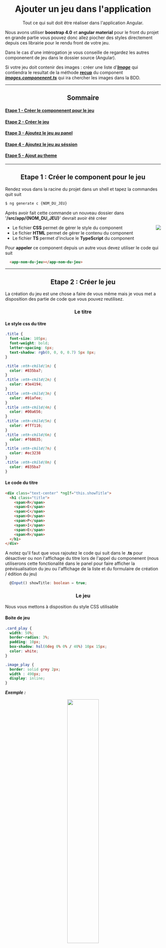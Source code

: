   <link rel="stylesheet" href="https://use.fontawesome.com/releases/v6.1.1/css/all.css">
<h1 align=center>Ajouter un jeu dans l'application</h1> 
<p align=center><i class='fa-solid fa-exclamation-triangle fa-lg' style='color : yellow'></i> Tout ce qui suit doit être réaliser dans l'application <i class="fa-brands fa-angular" style="color : #dd0031"></i> Angular.
</p>
<span align=center>Nous avons utiliser <b>boostrap 4.0</b> et <b>angular material</b> pour le front du projet en grande partie vous pouvez donc allez piocher des styles directement depuis ces librairie pour le rendu front de votre jeu.</span>
<p>Dans le cas d'une intérogation je vous conseille de regardez les autres componenent de jeu dans le dossier source (Angular).</p>

<p> <i class="fa-solid fa-exclamation-circle fa-lg" style='color : yellow'></i> Si votre jeu doit contenir des images : créer une liste d'<a href="../src/app/Image.ts"><b><i>Image</i></b></a> qui contiendra le resultat de la méthode <b><u>recup</u></b> du component <a href="../src/app/images/images.component.ts"><b><i>images.componenent.ts</i></b></a> qui ira chercher les images dans la BDD.</p>
<hr>

<h2 align=center>Sommaire</h2>

<a href="#step1"><h4>Etape 1 - Créer le componenent pour le jeu</h4></a>

<a href="#step2"><h4>Etape 2 - Créer le jeu</h4></a>

<a href="#step3"><h4>Etape 3 - Ajoutez le jeu au panel</h4></a>

<a href="#step4"><h4>Etape 4 - Ajoutez le jeu au séssion</h4></a>

<a href="#step5"><h4>Etape 5 - Ajout au theme</h4></a>

<hr>

<p align=center></p>

<h2 align=center id=step1>Etape 1 : Créer le component pour le jeu</h2>
Rendez vous dans la racine du projet dans un shell et tapez la commandes quit suit

```sh
$ ng generate c {NOM_DU_JEU}
```

Après avoir fait cette commande un nouveau dossier dans '<b>/src/app/{NOM_DU_JEU}</b>' devrait avoir été créer

<img style="float: right;" src="./images/architecture_dossier_component.png">

- Le fichier <b>CSS</b> permet de gérer le style du component
- Le fichier <b>HTML</B> permet de gérer le contenu du component
- Le fichier <b>TS</b> permet d'incluce le **TypeScript** du component

Pour <b>appeler</b> ce component depuis un autre vous devez utiliser le code qui suit

<div id="appel">

```html
  <app-nom-du-jeu></app-nom-du-jeu>
```
</div>
<hr>
<h2 align=center id=step2>Etape 2 : Créer le jeu</h2>

La création du jeu est une chose a faire de vous même mais je vous met a disposition des partie de code que vous pouvez reutilisez.

<h3 align=center>Le titre</h3>

####  Le style css du titre
```css
.title {
  font-size: 105px;
  font-weight: bold;
  letter-spacing: 6px;
  text-shadow: rgb(0, 0, 0, 0.7) 5px 8px;
}

.title :nth-child(1n) {
  color: #835ba7;
}
.title :nth-child(2n) {
  color: #3e4194;
}
.title :nth-child(3n) {
  color: #01afee;
}
.title :nth-child(4n) {
  color: #00a656;
}
.title :nth-child(5n) {
  color: #fff116;
}
.title :nth-child(6n) {
  color: #f68635;
}
.title :nth-child(7n) {
  color: #ec3238
}
.title :nth-child(8n) {
  color: #835ba7
}
```

#### Le code du titre
```html
<div class="text-center" *ngIf="this.showTitle">
  <h1 class="title">
    <span>R</span>
    <span>E</span>
    <span>C</span>
    <span>O</span>
    <span>P</span>
    <span>I</span>
    <span>E</span>
    <span>R</span>
  </h1>
</div>
```

A notez qu'il faut que vous rajoutez le code qui suit dans le **.ts** pour désactiver ou non l'affichage du titre lors de l'appel du componenent (nous utiliserons cette fonctionalité dans le panel pour faire afficher la prévisualisation du jeu ou l'affichage de la liste et du formulaire de création / édition du jeu)

```ts
  @Input() showTitle: boolean = true;
```

<h3 align=center>Le jeu</h3>
Nous vous mettons à disposition du style CSS utilisable

#### Boite de jeu
```css
.card_play {
  width: 50%;
  border-radius: 3%;
  padding: 10px;
  box-shadow: hsl(0deg 0% 0% / 40%) 10px 15px;
  color: white;
}

.image_play {
  border: solid grey 2px;
  width : 490px;
  display: inline;
}
```
***Exemple :***

<div align=center>
<img style="width : 45%" src="./images/exemple_card_play.png">
</div>
<p>Le cadre bleu ci-contre est le résultat de ce style.

Nous utilisons le style des cadres **boostrap** vous pouvez donc utiliser le code qui suit pour agencer les élements de votre jeu</p>

```html
<div class="card_play align-middle text-center container">

</div>
```

<h3 align=center>La liste des jeux</h3>

- <p>Une fois votre jeu terminé vous devez créer une classe avec les attributs de votre jeu qui le rendront personalisable (couleur de background , couleur de texte, police d'écriture,ect...)
</p>
<p><i class="fa-solid fa-exclamation-circle fa-lg" style='color : yellow'></i>
Votre classe doit contenir les deux attributs suivant !</p>

```ts
  id: number;
  date: string;
```

- <p>Vous devez ensuite créer une table dans la base de données correspondant à votre jeu</p>

***Exemple***
<img src="./images/capture_bd.png">

<p></p>

- <p>Vous devez créer le fichier <b>PHP</b> correspondant à la récupération des données (vue) </p>

```php
<?php
header("Access-Control-Allow-Origin: http://localhost:4200");
header("Access-Control-Allow-Methods: PUT, GET, POST, DELETE");
header("Access-Control-Allow-Headers: Origin, X-Requested-With, Authorization, Content-Type, Accept");
require_once("connection.php");
$conn = new Connection();
$result;
$myArray=array();

    $sql = "SELECT * FROM {NOM_DE_LA_TABLE}";
    $result = $conn->db->query($sql);
    
        while($row = $result->fetch(PDO::FETCH_ASSOC)){
            $myArray[] = $row;
        }
    
    $myJSON = json_encode($myArray);
    echo $myJSON;
?>
```

- <p>Vous devez ensuite ajoutez dans votre fichier <b>.ts</b> les fonctions de récupération et d'envoie dans la base de données</p>

<div id="recup"></div>

***Récupération***
```ts
recup(tab: any) {//Récupére le jeu depuis la BDD
    this.jeuxService.recup_recopier(tab).subscribe(data => {
      for (var i = 0; data[i] != null; i++) {
        if (data[i].id_crea == +localStorage.getItem('id_crea')!) {
          tab.push(
            //Appeler le constructeur de votre jeu
          );
        }
      }
    })
  }
```

***Insertion***

```ts
  onSend(list: any) {//Ajoute le jeu dans la BDD
    const formData: FormData = new FormData();
    formData.append('send', JSON.stringify(list));
    this.jeuxService.onSend(formData).subscribe({
      next: res => {
        this.reponse = res;
      },
    });
  }
```

***Update***

```ts
  onSend_update(list: any) {//Update le jeu dans la bdd
    const formData: FormData = new FormData();
    list['id_table']='ID_NOM_DU_JEU';//Permet de reconnaitre la table
    formData.append('update', JSON.stringify(list));
    this.jeuxService.onSend(formData).subscribe({
    });
  }
```

<div id="onSendDelete">
</div>

***Delete***

```ts
  onSend_delete(id_jeu: any) {//Suprimme un jeu de la bdd

    const formData: FormData = new FormData();
    var list={table:'NOM_DE_LA_TABLE_DU_JEU',id:id_jeu,id_table:'ID_NOM_DU_JEU'};//Permet de reconnaitre la table, le nom de l'id et le numero de l'id
    formData.append('delete', JSON.stringify(list));
    this.jeuxService.onSend(formData).subscribe({
    });
  }
```

<p>Si vous souhaitez faire afficher vos jeu vous devez dans un premier temps les récupérer depuis la bdd en faisant l'appel de la fonction <b>recup</b>. Cela se fait dans la fonction <b>ngOnInit</b> dans le fichier <b>.ts</b></p>

***Exemple***

```ts
data : NOM_DU_JEU[] = [];
ngOnInit(): void {
  this.recup(this.data);
}
```
<p><i class="fa-solid fa-exclamation-circle fa-lg" style='color : yellow'></i>
Vous devez considérez que cette action prendra un certain temps donc il est conseillez si vous souhaitez agir sur la liste récupérer de laissez le temps en utilisant la fonction <b>setTimeout</b></p>

- <p> Pour maintenant afficher la liste des jeux vous devez ajoutez le code HTML qui suit

```html
 <table class="table table-hover text-center">
        <thead>
          <tr>
            <th scope="col"
              *ngFor="let col of ['NOM_COLLONE_1',NOM_COLLONE_2','Actions']">
              {{col}}</th>
          </tr>
        </thead>

        <tbody>
          <tr *ngFor="let element of this.data">
            <th>{{element.attribut_1}}</th> <!-- element correspondant à la collone 1 -->
            <th>{{element.atrribut_2}}</th> <!-- element correspondant à la collone 2 -->

            <!-- Actions -->
            <th class="button_actions">
              <!-- Prévisualiser le jeu -->
              <button mat-raised-button title="Prévisualiser le jeu" color="primary" (click)="preview(element)">
                <i class="fa-solid fa-eye fa-lg fa-lg" style="margin-bottom : 2px"></i>
              </button>

              <!-- Editer le jeu -->
              <button mat-raised-button title="Editer le jeu" style="background-color : rgb(223, 175, 18)"
                color="primary" (click)="edit(element)">
                <i class="fa-solid fa-pen fa-lg" style=" margin-bottom : 2px"></i>
              </button>

              <!-- Supprimer le jeu -->
              <button mat-raised-button title="Supprimer le jeu" style="background-color : red" color="primary"
                (click)="delete(element)">
                <i class="fa-solid fa-trash fa-lg" style=" margin-bottom : 2px "></i>
              </button>
            </th>
          </tr>
        </tbody>
      </table>
```

<p>La collone actions contient des boutons qui appel des fonctions nécéssaire</p>

***Prévisualisation du jeu***

```ts
  preview(prev: boolean): void {
    if (prev == true) {
      this.jeu = //APPEL ICI DU CONSTRUCTEUR DU JEU AVEC LES PARAMETRES DU JEU
      this.previsualiser = true;
    }
    else {
      this.previsualiser = false;
      setTimeout(() => {
        this.setInactive(document.getElementsByClassName('breadcrumb-item')!.item(0)!.children.item(0));
        this.setActive(document.getElementsByClassName('breadcrumb-item')!.item(this.formStep)!.children.item(0));
      }, 0);
    }
  }
```
Cette fonction permet de prévisualiser le jeu avec les paramètres de celui-ci.

***Edition du jeu***

```ts
  edit(j: jeu): void {
    window.location.href = '/panel/NOM_DU_JEU/edit/' + j.id;
  }
```
<p>Cette fonction amène a une redirection qui sera géré par la page <b>Panel</b>.<br>Dans la page Panel nous gérerons l'affichage du menu d'édition tout comme celui de la liste des jeux et le formulaire de création par <a href="#appel">appel du component</a> et en modifiant l'affichage avec des variables booléenes.</p> 


***Supprésion du jeu***


```ts
  delete(j: NOM_DU_JEU): void {
    this.onSend_delete(j.id);
    this.deleteSessionjeu(j.id);
    this.deleteThemeJeu(j.id);
    setTimeout(() => {
      this.data = [];
      this.recup(this.data);
    }, 400)
  }
```
<p>Cette fonction réalise l'appel de <b>4</b> fonctions :
  <br>
  - La fonction de <a href="#onSendDelete">supprésion du jeu dans la base de donnée</a> ;
  <br>
  - La fonction de <a href="#deleteSessionJeu">suppréssion du jeu dans toutes les séssions qui comporte le jeu</a> ;
  <br>
  - La fonction <a href="#deleteThemeJeu">suppréssion du jeu dans le thème associé au jeu</a> ;

</p>

<div id="deleteSessionJeu">

***Fonction suppréssion du jeu dans toutes les séssion***

```ts
  deleteSessionJeu(id: number): void {
    let ses: SessionsComponent = new SessionsComponent(this.router, this.route, this.jeuxService);
    for (let s of this.list_session) {
      for (let jeu of s.jeuId) {
        if (jeu.type == 'NOM_DU_JEU' && jeu.id_jeu == id) {
          this.deleteRecopier(id, s);
          this.list = { nom: s!.nom, isSuivi: +s!.isSuivi, join: +s!.isActive, id: s!.id, jeux_id: this.setJeuSession(s!.jeuId), liste_j: this.setJoueurs(s!) };
          ses.onSend_update(this.list);
        }
      }
    }
  }
```

</div>

<div id="deleteThemeJeu">

***Fonction suppréssion du jeu dans le thème associés***

```ts
  deleteThemeJeu(id: number): void {
    let theme = new ThemeComponent(this.route, this.jeuxService, this.router);
    let liste: any = [];
    theme.recup2(liste);
    let ses: SessionsComponent = new SessionsComponent(this.router, this.route, this.jeuxService);

    setTimeout(() => {
      for (let t of liste) {
        let array = ses.getJeuSession(t.id_jeux);
        let index = -1;
        for (let j of array) {
          if (j.type == 'NOM_DU_JEU') {
            if (j.id_jeu == id) {
              index = array.indexOf(j);
            }
          }
        }

        if (index > -1) {
          array.splice(index, 1);
          t.id_jeux = ses.setJeuSession(array);
          theme.onSend_update({ id_theme: t.id, id: t.id_image, id_jeux: t.id_jeux, nom: t.nom });
        }
      }
    }, 200)
  }
```
</div>
<hr>
<h2 align=center id=step3>Etape 3 : Ajoutez le jeu au panel</h2>

<p>L'ajout du jeu au panel se fait en plusieurs étapes.<br>
La prémière étape consiste à ajouté dans panel la route pour l'affichage de la liste des jeux, la création et l'édition du jeu</p>

<h3 align=center>Ajout de la route</h3>

<p>Dans le fichier <a href="../src/app/panel/panel.component.ts"><b><i>panel.component.ts</i></b></a> ajoutez <u>la fonction de récupération</u> du jeu depuis la BDD (<a href="#recup">voir fonction recup</a>)

- <p>Ensuit il faut mettre en place la route. Pour cela ajoutez les lignes suivants dans la fonction <b>ngOnInit()</b></p>

```ts
this.NOM_DU_JEU_list : NOM_DU_JEU[] = [];
ngOnInit(): void {
  this.recup_NOM_DU_JEU(this.NOM_DU_JEU_list)
  ...

  else if (this.selectedGame == 'NOM_DU_JEU') {
    if (this.getNOM_DU_JEU()! == null) {
      this.router.navigate(['/panel/NOM_DU_JEU']);
    } else {
      this.NOM_DU_JEU = this.getNOM_DU_JEU();
    }
  }

  ...
}
```

- <p>Ensuite ajouter la fonction <b>getNOM_DU_JEU() dans le fichier comme suit :</b></p>

```ts
  getNOM_DU_JEU(): NOM_DU_JEU | null {
    for (let j of this.NOM_DU_JEU_list) {
      if (j.id == this.id_game) {
        return j;
      }
    }
    return null;
  }
```

- <p>On ajoute maintenant l'appel dans le <b>HTML</b> mais avant cela ajoutez les variables dans le fichier <b>.ts</b> de votre jeu afin de géré l'affichage lors de l'appel. <br>
  On ajoutera au moins les variables qui suivent</p>

  ```ts
  @Input() jeu : NOM_DU_JEU | null;
  @Input() showTitle: boolean = true; //affiche le titre du jeu
  @Input() showList: boolean = false; //Affiche la liste des jeu
  @Input() play: boolean = true;//Lance le jeu
  @Input() create_game: boolean = false;//Crée le jeu si true
  @Input() edit: boolean = false;//Va dans l'edit si true
  ```

<p>On commence par ajoutez les boutons quit permettent d'acceder au menu du jeu dans le  panel pour cela ajoutez le code quit suit dans le fichier <a href="../src/app/panel/panel.component.html"><b><i>panel.componenent.html</i></b></a></p>

```html
<nav id="nav" class="navbar navbar-expand-lg navbar-light bg-light">
...
  <li class="nav-item">
    <a class="nav-link" href="/panel/NOM_DU_JEU" role="">
      NOM_DU_JEU
    </a>
  </li>
</nav>

...

<!-- Panel - Page d'accueil -->
<div class="card container" *ngIf="this.panel == null">
...
    <!-- Jeux -->
    <div class="col-md-6">
      ...
      <i *ngIf="c == 'NOM_DU_JEU'" class="METTRE ICI LA CLASSE D'UNE ICON FONTAWESOME APPROPRIER AU JEU"></i>
      ...
    </div>

</div>

<!-- Si /panel/create -->
<div *ngIf="this.panel == 'create'">
  ...
  <button class="choice" *ngFor="let c of this.optionGame" [routerLink]="['/panel/', c,'create']" mat-raised-button color="primary">
    ...
    <i *ngIf="c == 'NOM_DU_JEU'" class="METTRE ICI LA CLASSE D'UNE ICON FONTAWESOME APPROPRIER AU JEU"></i>
    ...
  </button>
</div>

```

- <p>Ensuite, nous allons ajoutez l'appel de du formulaire de création / édition et l'affichage de la liste des jeux. <br> Ajoutez le code qui suit dans <a href="../src/app/panel/panel.component.html"><b><i>panel.component.html</a></b></i></p>

```html
<!-- Si un jeu est selectionné -->
<div *ngIf="this.selectedGame != '' && this.optionGame.includes(this.selectedGame!)">

  <div *ngIf="this.panel_option == 'create'">
    ...

    <!-- Formulaire NOM_DU_JEU -->
    <div class="card-body" *ngIf="this.selectedGame == 'NOM_DU_JEU'">
      <app-nom-du-jeu [play]="false" [showTitle]="false" [create_game]="true"></app-nom-du-jeu>
    </div>
  </div>

  <div *ngIf="this.panel_option == 'showList'">
    ...

    <div *ngIf="this.selectedGame == 'NOM_DU_JEU'">
      <app-nom-du-jeu [play]="false" [showTitle]="false" [showList]="true"></app-nom-du-jeu>
    </div>

  </div>

  <div *ngIf="this.panel_option == 'edit'">
    ...

    <!-- Formulaire édition NOM_DU_JEU -->
    <div *ngIf="this.selectedGame == 'NOM_DU_JEU'">
      <app-nom-du-jeu [play]="false" [showTitle]="false" [edit]="true" [jeu]="this.NOM_DU_JEU"></app-nom-du-jeu>
    </div>
  </div>

</div>
```

- <p>La prochaine étape consiste à ajoutez le code pour modifier les paramètre par défaut en cas d'édition. <br> Ajoutez le code qui suit dans le fichier <b>.ts</b> de votre jeu :</p>

```ts

  ngOnInit(): void {
    ...
    
    if (this.edit) {//Permet d'editer un jeu, récupere les données du jeu this.jeu!.(nom d'une variable du jeu) de NOM_DU_JEU.ts et les affiches
        this.create_game = true
        this.selectedImages = this.r!.images;
        
        //METTRE ICI LE CODE D'ASSOCIATION DES PARAM7TRE DE JEU AU VARIABLE PAR DEFAUT
        //EXEMPLE :
        this.NOM_DU_JEU_bg_color = this.jeu!.bg_color;


        this.list = //Recupere les données dans une liste pour l'update
        {
          table: 'NOM_DU_JEU', 
          attribut_nom_collonne_bdd_1: this.jeu.attribut_1, 
          id_crea: this.id_crea, 
          id: this.jeu!.id,
        };
      }
    ...
    }
```

- <p>Une fois cela fait vous devriez avoir l'affichage et la redirection sur le formulaire d'édition ou de création. <p>La partie sur le formulaire de création et d'édition étant propre au jeu je n'ai pas de fonction clair a donnez cependant je liste ici quelque partie de code qui pourrait vous être utile</p></p>

***Le code utilisé pour la sélection des images***

**.html**

```html
 <!--Formulaire Recopier Etape du formulaire 1 -- Choix des images-->
      <div class="card-body selectImage_container text-center align-top">
        <h5 class="card-header" style="color : black">Listes des images</h5>
        <figure class="figure" *ngFor="let image of this.liste_image">
          <img src="{{image.getSrc()}}" class="figure-img img-fluid rounded" alt="..." (click)="addImage(image)">
          <figcaption class="figure-caption">{{image.getNom()}}</figcaption>
        </figure>

      </div>
      <div class="card-body selectImage_container text-center">
        <h5 class="card-header" style="color : black">Images selectionné</h5>
        <h6 *ngIf="this.selectedImages.length == 0" class="card-title" style="color : black">Vous n'avez
          selectionné
          aucune image</h6>
        <figure class="figure" *ngFor="let image of this.selectedImages">
          <img src="{{image.getSrc()}}" class="figure-img img-fluid rounded" alt="..." (click)="deleteImage(image)">
          <figcaption class="figure-caption">{{image.getNom()}}</figcaption>
        </figure>
      </div>
```

**.ts**

<p><i class="fa-solid fa-exclamation-circle fa-lg" style='color : yellow'></i>
La classe Image est la classe <a href="../src/app/Image.ts"><b><i>Image</i></b></a> créer pour le projet</p>
```ts

  selectedImages : Image[] = [];

  addImage(img: Image): void {//ajoute les images choisit dans la liste
    if (this.selectedImages.indexOf(img) == -1) {
      this.selectedImages.push(img);
      this.image.push(img.id);
      this.list['id_images'] = this.image.toString();
    }
  }

  deleteImage(i: Image): void {//Supprime les images de la liste
    let index = this.selectedImages.indexOf(i, 0);
    if (index > -1) {
      this.selectedImages.splice(index, 1);
      this.image.splice(index, 1);
      this.list['id_images'] = this.image.toString();
    }
  }
```


***L'input de couleur***

```html
<label for="id_input_couleur" class="form-label align-middle">Nom du paramètre
  <input type="color" class="form-control form-control-color"
    (change)="this.jeu_attribut = id_input_couleur.value " #id_input_couleur
    (change)="this.list['jeu_attribut']=id_input_couleur.value" value="{{this.jeu_attribut}}"
    title="Déscription du paramètre">
</label>
```

**L'input de texte**

```html
<label for="id_input_text" class="form-label align-middle"><b>Nom du paramètre</b></label>
<input (change)="this.jeu_attribut = id_input_text.value" value="{{this.jeu_attribut}}" type="text"
  class="form-control" id_input_text title="Déscription du paramètre">
```

**Slider OUI / NON**

```html
<h2 class="card-title">Nom du paramètre</h2>
<i *ngIf="!this.jeu_attribut" class="fa-solid fa-volume-xmark"
  style="margin-right : 2%; color : #ff4083"></i>
<i *ngIf="this.jeu_attribut" class="fa-solid fa-volume-xmark" style="margin-right : 2%"></i>

<mat-slide-toggle (change)="this.list['jeu_attribut']=+this.jeu_attribut"
  [(ngModel)]="this.jeu_attribut"></mat-slide-toggle>

<i *ngIf="this.jeu_attribut" class="fa-solid fa-volume-high"
  style="margin-left : 2%; color : #ff4083"></i>
<i *ngIf="!this.jeu_attribut" class="fa-solid fa-volume-high" style="margin-left : 2%"></i>
```

**Slider valeur**

```html
<h2 class="card-title">Nom du paramètre</h2>
<mat-slider id="slider" thumbLabel [(ngModel)]="this.jeu_attribut" [displayWith]="formatLabel" tickInterval="1" step="1"
  min="0" (change)="this.list['jeu_attribut']= input_slider.value" #input_slider max="10" aria-label="units" style="width : 75%"></mat-slider>
<h2 class="card-title">{{this.jeu_attribut}}</h2>
```

- <p>Une fois le formulaire créer vous devez implanter la fonction d'édition ou de création</p>

**Edition**

```ts
save(): void {//Sauvegarde les changement lors d'un edit et fait l'update dans la bd
  this.onSend_update(this.list)
  this.router.navigate(['/panel/NOM_DU_JEU']);
}
```

**Création**

```ts
create(): void {//Crée le jeu NOM_DU_JEU avec les parametres soit par défaut, soit modifier à la création
  this.onSend(this.list);
  this.router.navigate(['/panel/NOM_DU_JEU']);
}
```
<hr>

<h2 align=center id=step4>Etape 4 : Ajoutez le jeu au séssion</h2>

<p>Pour que le jeu puisse être jouer il faut l'ajouter au séssion.<br> Nous allons donc ajoutez du code dans <a href="../src/app/sessions/sessions.component.html"><b><i>sessions.component.html</i></b></a></p>

<p>Dans un premier temps on ajoute la liste des jeux de ce type dans la création de séssion</p>

```html

<!-- Jeux -->
<div *ngIf="this.play">
  ...
  <div *ngIf="this.join && this.getConnected() && !this.inPlay">

    <mat-card-header *ngIf="g.type == 'NOM_DU_JEU'" class="justify-content-center">
        <mat-card-title style="font-size : 23px">
          <b>
            <i class="CLASSE FONTAWESOME D'ICON ADAPTE" style="color : rgb(51, 51, 51) ; margin-top : 2%"></i>
            {{g.type}}
          </b>
        </mat-card-title>
      </mat-card-header>
      <img *ngIf="g.type == 'Recopier'" mat-card-image src="../../assets/images/thumb/NOM_DU_JEU.png">
  </div>

  <div *ngIf="this.inPlay">
    ...

     <div *ngIf="this.jeu == 'NOM_DU_JEU'">
      <app-nom-du-jeu [play]="false"></app-nom-du-jeu>
      <div class="col-md-12 text-center sortButton">
        <button mat-raised-button style="background-color : red" (click)="redirectSession()" color="primary">
          <i class="fa-solid fa-angles-left" style="margin-bottom : 1px"></i>
          <span>Revenir à la listes des jeux</span>
        </button>
      </div>
      <app-nom-du-jeu [jeu]="this.NOM_DU_JEU" [showTitle]="false"></app-nom-du-jeu>
    </div>
  </div>
</div>

<!-- Création et édition de session -->
<div class="card container" *ngIf="this.create_session">
  ...
  <div *ngIf="this.jeuId.length != 0" class="row justify-content-center">
    ...
    <mat-card-header *ngIf="g.type == 'NOM_DU_JEU'" class="justify-content-center">
      <mat-card-title style="font-size : 23px">
        <b>
          <i class="CLASSE FONTAWESOME D'ICON ADAPTE" style="color : rgb(51, 51, 51) ; margin-top : 2%"></i>
          {{g.type}}
        </b>
      </mat-card-title>
    </mat-card-header>
    <img *ngIf="g.type == 'Recopier'" mat-card-image src="../../assets/images/thumb/NOM_DU_JEU.png">
  </div>

  ...

  <select value="{{this.jeuSession}}" class="form-control" aria-label="Default select example" (change)="this.changeJeuSession(jeu_session.value)" #jeu_session>
    ...
    <option class="text-center">NOM_DU_JEU</option>

  </select>
</div>
</div>

  <div *ngIf="jeuSession == 'NOM_DU_JEU'">
    <table class="table table-hover text-center">
      <thead>
        <tr>
          <th scope="col"
            *ngFor="let col of ['NOM_COLLONE_1','NOM_COLLONE_2','']">
            {{col}}</th>
        </tr>
      </thead>

      <tbody>
        <tr *ngFor="let element of this.NOM_DU_JEU_list" (click)="addJeu('NOM_DU_JEU',element.id)">
          <th>{{element.NOM_ATTRIBUT_1}}</th>
          <th>{{element.NOM_ATTRIBUT_2}}</th>
          <th>
            <mat-checkbox *ngIf="!containRecopier(element)" (ngModelChange)="addNOM_DU_JEU(element)" [ngModel]="false"
              color="primary" class="example-margin"></mat-checkbox>
            <mat-checkbox *ngIf="containRecopier(element)" (ngModelChange)="deleteNOM_DU_JEU(element)" [ngModel]="true"
              color="primary" class="example-margin"></mat-checkbox>
          </th>
        </tr>
      </tbody>
    </table>
  </div>

  ...

  <div *ngIf="this.previsualiserJeuSession">
    <div *ngIf="this.jeu == 'NOM_DU_JEU'">
      <app-nom-du-jeu [jeu]="this.NOM_DU_JEU" [showTitle]="false" [play]="true" [showList]="false"></app-nom-du-jeu>
    </div>
  </div>
</div>

<div class="card container" *ngIf="this.view">
  <button *ngFor="let b of this.selected_session!.jeuId" mat-raised-button
    style="background-color : rgb(10, 41, 218) ; margin : 1%"
    (click)="this.jeuSelected = b.type; this.jeuSelected_id = b.id_jeu" color="primary">
      <i *ngIf="b.type == 'NOM_DU_JEU'" style="margin-right : 5%" class="CLASSE FONTAWESOME ADAPTE"></i>
    </button>
</div>
```
<p>Ajoutez les fonctions quit suivents dans le fichier <a href="../src/app/sessions/sessions.component.ts"><b><i>session.component.ts</i></b></a></p>

```ts
addJeu(type: string, id: number): void {

  switch (type) {
    ...
    case 'NOM_DU_JEU':
      if (this.containNOM_DU_JEU(this.getNOM_DU_JEU(id)!)) {
        this.deleteNOM_DU_JEU(this.getNOM_DU_JEU(id)!);
      } else {
        this.addNOM_DU_JEU(this.getNOM_DU_JEU(id)!)
      }
      break;
  }
}

deleteJeu(type: string, id: number): void {
  switch (type) {
    ...
    case ('NOM_DU_JEU'):
      this.deleteNOM_DU_JEU(this.getNOM_DU_JEU(id)!)
      break;
  }
}

//NE PAS OUBLIER D'IMPLANTER LA FONCTION DE RECUPERATION DES JEUX DEPUIS LA BDD
getNOM_DU_JEU(id: number): NOM_DU_JEU | null {
  for (let j of this.NOM_DU_JEU_LIST) {
    if (j.id == id) {
      return j;
    }
  }
  return null;
}

addNOM_DU_JEU(r: NOM_DU_JEU): void {
  this.jeuId.push(
    { type: "NOM_DU_JEU", id_jeu: r.id }
  )
}

deleteNOM_DU_JEU(r: NOM_DU_JEU): void {
  let index = -1;
  for (let g of this.jeuId) {
    if (g.type == 'NOM_DU_JEU' && g.id_jeu == r.id) {
      index = this.jeuId.indexOf(g, 0);
    }
  }

  if (index > -1) {
    this.jeuId.splice(index, 1);
  }
}

containNOM_DU_JEU(r: NOM_DU_JEU): boolean {
  for (let g of this.jeuId) {
    if (g.type == 'NOM_DU_JEU' && g.id_jeu == r.id) {
      return true;
    }
  }
  return false;
}

...
playGamePreview(type: string, id: number): void {
  this.inPlay = true;
  this.jeu = type;

  switch (type) {
    ...
    case 'NOM_DU_JEU':
      this.NOM_DU_JEU = this.getNOM_DU_JEU(id);
      break;
  }
}

playGame(type: string, id: number): void {
    this.inPlay = true;
    this.jeu = type;

    switch (type) {
      ...
      case 'NOM_DU_JEU':
        this.NOM_DU_JEU = this.getNOM_DU_JEU(id);
        break;
    }
}

previewGame(type: string, id: number): void {
    this.previsualiserJeuSession = true;

    switch (type) {
      case ('NOM_DU_JEU'):
        this.jeu = 'NOM_DU_JEU'
        this.NOM_DU_JEU = this.getNOM_DU_JEU(id)!
        break;
    }
}

// /!\ LE CODE QUI SUIT EST INUTILE SI VOTRE JEU NE POSSEDE PAS DE D'IMAGE ET/OU N'EST PAS ASSOCIE A UN THEME
deleteSession(session: Session): void {
  this.onSend_delete(session.id);

  let theme: ThemeComponent = new ThemeComponent(this.route, this.jeuxService, this.router);
  theme.recup2(theme.data);

  setTimeout(() => {
    for (let t of theme.test) {
      if (t.id_session == session.id) {
        theme.onSend_delete(t.id_theme);
        for(let j of theme.getTheme(t.id_theme).id_jeux.split(';')) {
          ...

        if(j.split(',')[0] == 'NOM_DU_JEU') {
              let jc : NOM_DU_JEUComponent = //APPEL DU CONSTRUCTEUR DU COMPONENENT
              jc.onSend_delete(j.split(',')[1])
            }
        }
      }
    }
  }
}
```

<hr>

<h2 align=center id=step5>Etape 5 : Ajout au theme</h4>
<p><i class="fa-solid fa-exclamation-circle fa-lg" style='color : yellow'></i> Attention cette partie n'est nécéssaire que si votre jeu contient des images.</p>

<p>Nous allons maintenant ajouter le jeu dans les themes</p>
<p>On commence par ajouter le code qui suit au fichier <a href="../src/app/theme/theme.component.html"><b><i>theme.componenent.htmk</i></b></a></p>

```html
<!-- Création / édition théme -->
<div class="container card container_list" *ngIf="this.create_theme">
  ...
  <div class="row">
    <div class="col-md-12 text-center">
      <h3 class="card-title">Créer automatiquement des jeux à partir de ce thème</h3>
    </div>
      ...
      <div class="col-md-4 text-center">
        <div class="col-md-12">
          <label for="" style="font-size : 24px"><b>NOM_DU_JEU</b></label>
        </div>
        <div class="col-md-12">
          <span *ngIf="!this.create_NOM_DU_JEU" style="margin-right : 4% ; color : #ff4083">Non</span>
          <span *ngIf="this.create_NOM_DU_JEU" style="margin-right : 4%">Non</span>

          <mat-slide-toggle (change)="this.create_NOM_DU_JEU = NOM_DU_JEU_slider.checked"
            [(ngModel)]="this.create_NOM_DU_JEU" #NOM_DU_JEU_slider></mat-slide-toggle>

          <span *ngIf="!this.create_NOM_DU_JEU" style="margin-left : 4%">Oui</span>
          <span *ngIf="this.create_NOM_DU_JEU" style="margin-left : 4% ; color : #ff4083 ">Oui</span>

        </div>
      </div>
    </div>
</div>
```

<p>Puis le code qui suit dans le <b>.ts</b></p>

```ts
create_NOM_DU_JEU: boolean = false;
edit_create_NOM_DU_JEU: string | null = null;

edit(element: any): void {
    this.recup_image = element;
    this.create_theme = true;
    this.edit_session = true;
    for (let i = 0; i < element.id.length; i++) {
      this.n_theme.push(element.id[i])
    }

    for (let j of this.recup_image.id_jeux.split(';')) {
      switch (j.split(',')[0]) {
        ...
        case 'NOM_DU_JEU':
          this.create_NOM_DU_JEU = true;
          this.edit_create_NOM_DU_JEU = j;
          break;
      }
    }
}

remove2(id: any): any {


    let ses: SessionsComponent = new SessionsComponent(this.router, this.route, this.jeuxService);
    let session_list: Session[] = []
    ses.recup(session_list);

    let t : any;
    for (var i = 0; this.test[i] != null; i++) {
      if (this.test[i].id_theme == id) {
        t = this.test[i];
        this.test.splice(i, 1);
      }
    }

    setTimeout(() => {
      for(let s of session_list) {
        if(s.id == t.id_session) {
          ses.onSend_delete(s.id);

          for(let j of t.id_jeux.split(';')) {.
            ...
            if(j.split(',')[0] == 'NOM_DU_JEU') {
              let jc : NOM_DU_JEUComponent = //APPEL DU CONSTRUCTEUR DU COMPONENENT
              JC.onSend_delete(j.split(',')[1])
            }
          }
        }
      }
    }
}

create(): void {//Crée le thème et les jeux séléctionner
  this.nouveau_theme['id'] = this.n_theme;
  ...
  if (this.create_NOM_DU_JEU) {
      this.cpt_jeux++;
      let jc : NOM_DU_JEUComponent = //APPEL DU CONSTRUCTEUR DU COMPONENENT
      let NOM_DU_JEU_list: NOM_DU_JEU[] = [];
      jc.list['id_image'] = this.n_theme.toString();
      jc.onSend(jc.list);

      setTimeout(() => {
        jc.recup(NOM_DU_JEU_list);
      }, 300)

      setTimeout(() => {
        for (let i = NOM_DU_JEU_list.length - 1; NOM_DU_JEU_list[i] != null; i--) {
          if (NOM_DU_JEU_list[i].id_crea == +localStorage.getItem('id_crea')!) {
            this.nouveau_theme['id_jeux'] += 'NOM_DU_JEU,' + NOM_DU_JEU_list[i].id + ';'
            break;
          }
        }
      }, 500)
    }
}

save(): void {//Update le thème,ajoute des images dans le thèmes ou supprime les images du thèmes en fonnction du choix de l'utilisateur
    //Supprime totalement les jeux de la bdd si séléctionner ou en re-créez
 
 if (this.edit_create_NOM_DU_JEU != null && !this.create_NOM_DU_JEU) {
    this.cpt_jeux++;
    let jc : NOM_DU_JEUComponent = //APPEL DU CONSTRUCTEUR DU COMPONENENT
    jc.onSend_delete(this.edit_create_NOM_DU_JEU.split(',')[1])
    jc.deleteSessionNOM_DU_JEU(+this.edit_create_NOM_DU_JEU.split(',')[1])
    let ses: SessionsComponent = new SessionsComponent(this.router, this.route, this.jeuxService);
    let array = ses.getJeuSession(this.recup_image.id_jeux);

    let index_recopier = -1;
    for (let j of array) {
      if (j.type == this.edit_create_NOM_DU_JEU!.split(',')[0]) {
        if (j.id_jeu == +this.edit_create_NOM_DU_JEU!.split(',')[1]) {
          index_NOM_DU_JEU = array.indexOf(j);
        }
      }
    }

    if (index_NOM_DU_JEU > -1) {
      array.splice(index_NOM_DU_JEU, 1);
      this.recup_image.id_jeux = ses.setJeuSession(array);
    }
  }
  else if (this.edit_create_NOM_DU_JEU == null && this.create_NOM_DU_JEU) {
    this.cpt_jeux++;
    let jc : NOM_DU_JEUComponent = //APPEL DU CONSTRUCTEUR DU COMPONENENT
    let NOM_DU_JEU_list: NOM_DU_JEU[] = [];
    jc.list['id_image'] = this.n_theme.toString();
    jc.onSend(NOM_DU_JEU.list);

    setTimeout(() => {
      jc.recup(NOM_DU_JEU_list);
    }, 100)

    setTimeout(() => {
      for (let i = NOM_DU_JEU_list.length - 1; NOM_DU_JEU_list[i] != null; i--) {
        if (NOM_DU_JEU_list[i].id_crea == +localStorage.getItem('id_crea')!) {
          this.recup_image.id_jeux += 'NOM_DU_JEU,' + NOM_DU_JEU_list[i].id + ';'
          break;
        }
      }

    }, 300)
  }
}


 quitEdit(): void {
  ...
  this.create_NOM_DU_JEU = false;
  ...
  this.edit_create_NOM_DU_JEU = null;
 }


```

